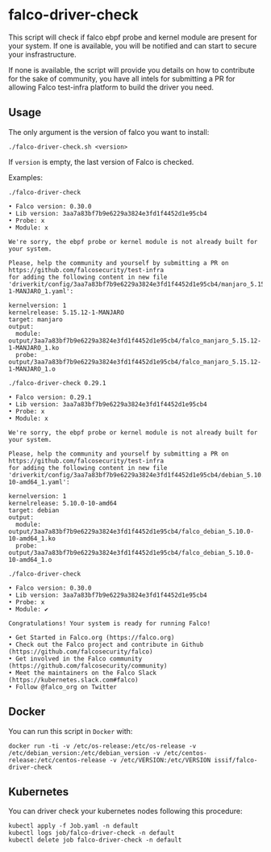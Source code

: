 # falco-driver-check

This script will check if falco ebpf probe and kernel module are present for your system. If one is available, you will be notified and can start to secure your insfrastructure.

If none is available, the script will provide you details on how to contribute for the sake of community, you have all intels for submitting a 
PR for allowing Falco test-infra platform to build the driver you need.

## Usage

The only argument is the version of falco you want to install:
```shell
./falco-driver-check.sh <version>
```
If `version` is empty, the last version of Falco is checked.

Examples:
```shell
./falco-driver-check

• Falco version: 0.30.0
• Lib version: 3aa7a83bf7b9e6229a3824e3fd1f4452d1e95cb4
• Probe: x
• Module: x

We're sorry, the ebpf probe or kernel module is not already built for your system.

Please, help the community and yourself by submitting a PR on https://github.com/falcosecurity/test-infra
for adding the following content in new file 'driverkit/config/3aa7a83bf7b9e6229a3824e3fd1f4452d1e95cb4/manjaro_5.15.12-1-MANJARO_1.yaml':

kernelversion: 1
kernelrelease: 5.15.12-1-MANJARO
target: manjaro
output:
  module: output/3aa7a83bf7b9e6229a3824e3fd1f4452d1e95cb4/falco_manjaro_5.15.12-1-MANJARO_1.ko
  probe: output/3aa7a83bf7b9e6229a3824e3fd1f4452d1e95cb4/falco_manjaro_5.15.12-1-MANJARO_1.o
```
```shell
./falco-driver-check 0.29.1

• Falco version: 0.29.1
• Lib version: 3aa7a83bf7b9e6229a3824e3fd1f4452d1e95cb4
• Probe: x
• Module: x

We're sorry, the ebpf probe or kernel module is not already built for your system.

Please, help the community and yourself by submitting a PR on https://github.com/falcosecurity/test-infra
for adding the following content in new file 'driverkit/config/3aa7a83bf7b9e6229a3824e3fd1f4452d1e95cb4/debian_5.10.0-10-amd64_1.yaml':

kernelversion: 1
kernelrelease: 5.10.0-10-amd64
target: debian
output:
  module: output/3aa7a83bf7b9e6229a3824e3fd1f4452d1e95cb4/falco_debian_5.10.0-10-amd64_1.ko
  probe: output/3aa7a83bf7b9e6229a3824e3fd1f4452d1e95cb4/falco_debian_5.10.0-10-amd64_1.o
```
```shell
./falco-driver-check

• Falco version: 0.30.0
• Lib version: 3aa7a83bf7b9e6229a3824e3fd1f4452d1e95cb4
• Probe: x
• Module: ✔

Congratulations! Your system is ready for running Falco!

• Get Started in Falco.org (https://falco.org)
• Check out the Falco project and contribute in Github (https://github.com/falcosecurity/falco)
• Get involved in the Falco community (https://github.com/falcosecurity/community)
• Meet the maintainers on the Falco Slack (https://kubernetes.slack.com#falco)
• Follow @falco_org on Twitter
```

## Docker

You can run this script in `Docker` with:
```shell
docker run -ti -v /etc/os-release:/etc/os-release -v /etc/debian_version:/etc/debian_version -v /etc/centos-release:/etc/centos-release -v /etc/VERSION:/etc/VERSION issif/falco-driver-check
```

## Kubernetes

You can driver check your kubernetes nodes following this procedure:
```shell
kubectl apply -f Job.yaml -n default 
kubectl logs job/falco-driver-check -n default 
kubectl delete job falco-driver-check -n default 
```


